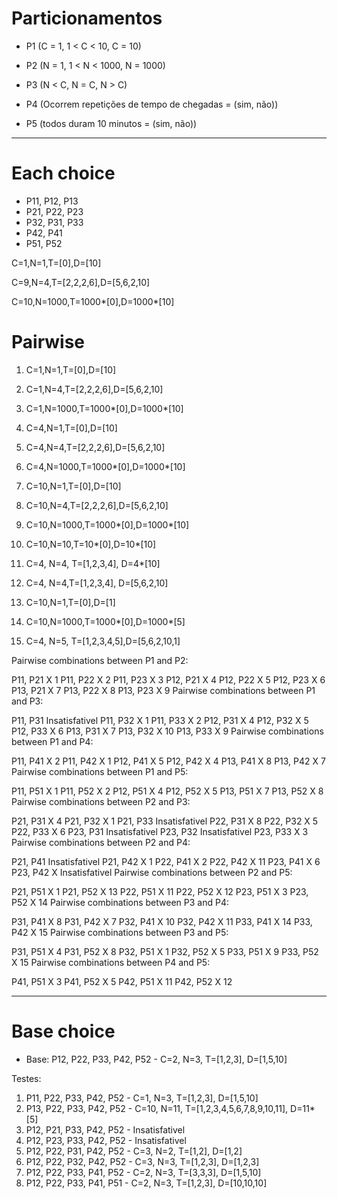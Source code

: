 # Particionamentos

- P1 (C = 1, 1 < C < 10, C = 10)

- P2 (N = 1, 1 < N < 1000, N = 1000)

- P3 (N < C, N = C, N > C)

- P4 (Ocorrem repetições de tempo de chegadas = (sim, não))

- P5 (todos duram 10 minutos = (sim, não))

--------------------------------------------

# Each choice

- P11, P12, P13
- P21, P22, P23
- P32, P31, P33
- P42, P41
- P51, P52

C=1,N=1,T=[0],D=[10]

C=9,N=4,T=[2,2,2,6],D=[5,6,2,10]

C=10,N=1000,T=1000*[0],D=1000*[10]

# Pairwise

1. C=1,N=1,T=[0],D=[10]

2. C=1,N=4,T=[2,2,2,6],D=[5,6,2,10]

3. C=1,N=1000,T=1000*[0],D=1000*[10]

4. C=4,N=1,T=[0],D=[10]

5. C=4,N=4,T=[2,2,2,6],D=[5,6,2,10]

6. C=4,N=1000,T=1000*[0],D=1000*[10]

7. C=10,N=1,T=[0],D=[10]

8. C=10,N=4,T=[2,2,2,6],D=[5,6,2,10]

9. C=10,N=1000,T=1000*[0],D=1000*[10]

10. C=10,N=10,T=10*[0],D=10*[10]
    
11. C=4, N=4, T=[1,2,3,4], D=4*[10]

12. C=4, N=4,T=[1,2,3,4], D=[5,6,2,10]

13. C=10,N=1,T=[0],D=[1]

14. C=10,N=1000,T=1000*[0],D=1000*[5]

15. C=4, N=5, T=[1,2,3,4,5],D=[5,6,2,10,1]

Pairwise combinations between P1 and P2:

P11, P21 X 1
P11, P22 X 2
P11, P23 X 3
P12, P21 X 4
P12, P22 X 5
P12, P23 X 6
P13, P21 X 7
P13, P22 X 8
P13, P23 X 9
Pairwise combinations between P1 and P3:

P11, P31 Insatisfativel
P11, P32 X 1
P11, P33 X 2
P12, P31 X 4
P12, P32 X 5
P12, P33 X 6
P13, P31 X 7
P13, P32 X 10
P13, P33 X 9
Pairwise combinations between P1 and P4:

P11, P41 X 2
P11, P42 X 1
P12, P41 X 5
P12, P42 X 4
P13, P41 X 8
P13, P42 X 7
Pairwise combinations between P1 and P5:

P11, P51 X 1
P11, P52 X 2
P12, P51 X 4
P12, P52 X 5
P13, P51 X 7
P13, P52 X 8
Pairwise combinations between P2 and P3:

P21, P31 X 4
P21, P32 X 1
P21, P33 Insatisfativel
P22, P31 X 8
P22, P32 X 5
P22, P33 X 6
P23, P31 Insatisfativel
P23, P32 Insatisfativel
P23, P33 X 3
Pairwise combinations between P2 and P4:

P21, P41 Insatisfativel
P21, P42 X 1
P22, P41 X 2
P22, P42 X 11
P23, P41 X 6
P23, P42 X Insatisfativel
Pairwise combinations between P2 and P5:

P21, P51 X 1
P21, P52 X 13
P22, P51 X 11
P22, P52 X 12
P23, P51 X 3
P23, P52 X 14
Pairwise combinations between P3 and P4:

P31, P41 X 8
P31, P42 X 7
P32, P41 X 10
P32, P42 X 11
P33, P41 X 14
P33, P42 X 15
Pairwise combinations between P3 and P5:

P31, P51 X 4
P31, P52 X 8
P32, P51 X 1
P32, P52 X 5
P33, P51 X 9
P33, P52 X 15
Pairwise combinations between P4 and P5:

P41, P51 X 3
P41, P52 X 5
P42, P51 X 11
P42, P52 X 12

--------------------------------------------

# Base choice

- Base: P12, P22, P33, P42, P52 - C=2, N=3, T=[1,2,3], D=[1,5,10]

Testes:

1. P11, P22, P33, P42, P52 - C=1, N=3, T=[1,2,3], D=[1,5,10]
2. P13, P22, P33, P42, P52 - C=10, N=11, T=[1,2,3,4,5,6,7,8,9,10,11], D=11*[5]
3. P12, P21, P33, P42, P52 - Insatisfativel
4. P12, P23, P33, P42, P52 - Insatisfativel
5. P12, P22, P31, P42, P52 - C=3, N=2, T=[1,2], D=[1,2]
6. P12, P22, P32, P42, P52 - C=3, N=3, T=[1,2,3], D=[1,2,3]
7. P12, P22, P33, P41, P52 - C=2, N=3, T=[3,3,3], D=[1,5,10]
8. P12, P22, P33, P41, P51 - C=2, N=3, T=[1,2,3], D=[10,10,10]

